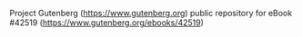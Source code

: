 Project Gutenberg (https://www.gutenberg.org) public repository for eBook #42519 (https://www.gutenberg.org/ebooks/42519)
